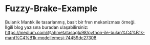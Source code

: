 # Fuzzy-Brake-Example
Bulanık Mantık ile tasarlanmış, basit bir fren mekanizması örneği.
<br> İlgili blog yazısına buradan ulaşabilirsiniz: 
<br> https://medium.com/@ahmetatasoglu98/python-ile-bulan%C4%B1k-mant%C4%B1k-modellemesi-74459dc27308
